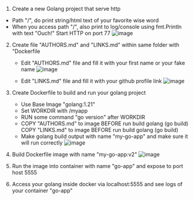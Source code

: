 1. Create a new Golang project that serve http
  - Path "/", do print string/html text of your favorite wise word
  - When you access path "/", also print to log/console using fmt.Println with text "Ouch!" Start HTTP on port 77
    ![image](https://github.com/hanashofiyah/learning-docker/assets/104729134/0d70e673-68f4-4c41-a3fa-824a576c91a5)


2. Create file "AUTHORS.md" and "LINKS.md" within same folder with "Dockerfile
   - Edit "AUTHORS.md" file and fill it with your first name or your fake name
     ![image](https://github.com/hanashofiyah/learning-docker/assets/104729134/7b906fbd-b3e6-4daa-9809-622658f13668)

   - Edit "LINKS.md" file and fill it with your github profile link
     ![image](https://github.com/hanashofiyah/learning-docker/assets/104729134/62565226-30d7-4eb4-b98c-d1a5a48b3d1c)


3. Create Dockerfile to build and run your golang project
    - Use Base Image "golang:1.21"
    - Set WORKDIR with /myapp
    - RUN some command "go version" after WORKDIR
    - COPY "AUTHORS.md" to image BEFORE run build golang (go build) COPY "LINKS.md" to image BEFORE run build golang (go build)
    - Make golang build output with name "my-go-app" and make sure it will run correctly
      ![image](https://github.com/hanashofiyah/learning-docker/assets/104729134/5d09aa4d-7ca2-4876-b5b0-08382bfd8627)


4. Build Dockerfile image with name "my-go-app:v2"
   ![image](https://github.com/hanashofiyah/learning-docker/assets/104729134/9d63e9fd-6c9f-496d-aa14-78da6670409b)


6. Run the image into container with name "go-app" and expose to port host 5555

7. Access your golang inside docker via localhost:5555 and see logs of your container "go-app"
